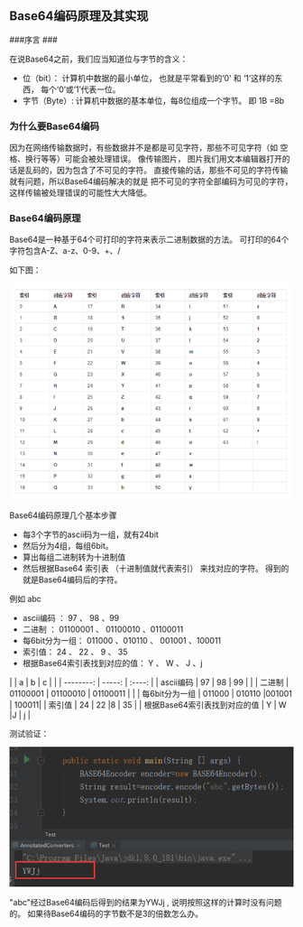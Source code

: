 ## Base64编码原理及其实现 ##

###序言 ###

在说Base64之前，我们应当知道位与字节的含义：

- 位（bit）：  计算机中数据的最小单位， 也就是平常看到的‘0’ 和 ‘1’这样的东西， 每个‘0’或‘1’代表一位。
- 字节（Byte）: 计算机中数据的基本单位，每8位组成一个字节。  即 1B =8b



### 为什么要Base64编码 ###

因为在网络传输数据时，有些数据并不是都是可见字符，那些不可见字符（如 空格、换行等等）可能会被处理错误。 像传输图片， 图片我们用文本编辑器打开的话是乱码的，因为包含了不可见的字符。 直接传输的话，那些不可见的字符传输就有问题，所以Base64编码解决的就是 把不可见的字符全部编码为可见的字符，这样传输被处理错误的可能性大大降低。

### Base64编码原理 ###

Base64是一种基于64个可打印的字符来表示二进制数据的方法。 可打印的64个字符包含A-Z、a-z、0-9、+、/  

如下图：

 ![avatar](/img/base64.png)


Base64编码原理几个基本步骤

- 每3个字节的ascii码为一组，就有24bit
- 然后分为4组，每组6bit。 
- 算出每组二进制转为十进制值
- 然后根据Base64 索引表 （十进制值就代表索引） 来找对应的字符。 得到的就是Base64编码后的字符。



 例如 abc


- ascii编码  ： 97 、 98 、99 
- 二进制  ： 01100001 、 01100010 、01100011
- 每6bit分为一组：  011000 、010110 、 001001 、100011
- 索引值： 24 、 22 、 9 、 35
- 根据Base64索引表找到对应的值： Y 、 W 、 J 、j



|             | a       |  b        | c    |  |
| --------:   | -----:  | :----:    |
| ascii编码  | 97        |   98      | 99  |    |
| 二进制      | 01100001 |  01100010 | 01100011 |  |
| 每6bit分为一组 | 011000 |  010110  |001001 | 100011|
|   索引值      | 24      |  22       |8  | 35 |
|  根据Base64索引表找到对应的值   | Y     |  W  |J  | j |


测试验证：

 ![avatar](/img/base1.png)
 
"abc"经过Base64编码后得到的结果为YWJj , 说明按照这样的计算时没有问题的。
如果待Base64编码的字节数不是3的倍数怎么办。
